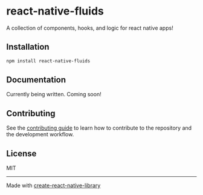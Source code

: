 # react-native-fluids

A collection of components, hooks, and logic for react native apps!

## Installation

```sh
npm install react-native-fluids
```

## Documentation
Currently being written. Coming soon!

<!-- ## Usage

```js
import { multiply } from 'react-native-fluids';

// ...

const result = await multiply(3, 7);
``` -->

## Contributing

See the [contributing guide](CONTRIBUTING.md) to learn how to contribute to the repository and the development workflow.

## License

MIT

---

Made with [create-react-native-library](https://github.com/callstack/react-native-builder-bob)
